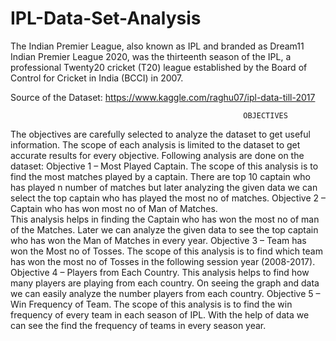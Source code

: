 # IPL-Data-Set-Analysis
The  Indian Premier League, also known as IPL  and branded as Dream11 Indian Premier League 2020, was the thirteenth season of the IPL, a professional Twenty20 cricket (T20) 
league established by the Board of Control for Cricket in India (BCCI) in 2007.

Source of the Dataset:
https://www.kaggle.com/raghu07/ipl-data-till-2017
                                                                        
                                                        OBJECTIVES
The objectives are carefully selected to analyze the dataset to get useful information. The scope of each analysis is limited to the dataset to get accurate results for every
objective. 
Following analysis are done on the dataset:
                                                               Objective 1 – Most Played Captain. 
The scope of this analysis is to find the most matches played by a captain. There are top 10 captain who has played n number of matches but later analyzing the given data we 
can select the top captain who has played the most no of matches. 
                                                               Objective 2 – Captain who has won most no of Man of Matches.  
This analysis helps in finding the Captain who has won the most no of man of the Matches. Later we can analyze the given data to see the top captain who has won the Man of 
Matches in every year. 
                                                               Objective 3 –  Team has won the  Most no of Tosses.
The scope of this analysis is to find which team has won the most no of Tosses in the following session year (2008-2017). 
                                                               Objective 4 – Players from Each Country. 
This analysis helps to find how many players are playing from each country. On seeing the graph and data we can easily analyze the number players from each country. 
                                                               Objective 5 –  Win Frequency of Team. 
The scope of this analysis is to find  the win frequency of every team in each season of IPL. With the help of data we can see the find the frequency of teams in every season year. 
